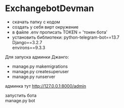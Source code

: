 # ExchangebotDevman

 - скачать папку с кодом
 - создать у себя вирт окружение
 - в файле .env прописать TOKEN = 'токен бота'
 - установить библиотеки:
python-telegram-bot==13.7   
Django==3.2.7   
environs==9.3.3   
 

Для запуска админки Джанго:
 - manage.py makemigrations
 - manage.py createsuperuser
 - manage.py runserver
 
админка тут http://127.0.0.1:8000/admin

запустить бота   
manage.py bot

